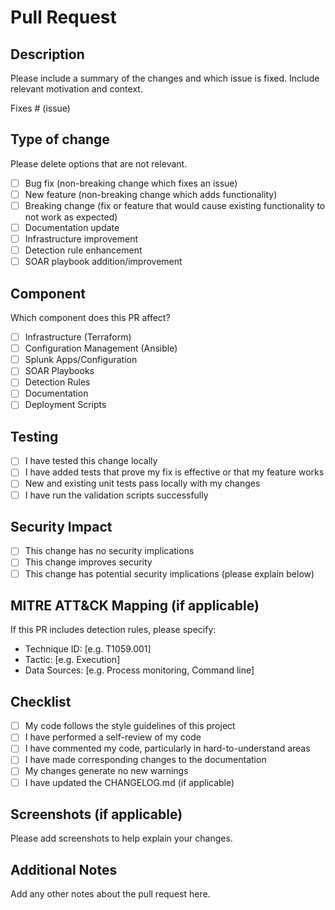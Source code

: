 # Pull Request

## Description
Please include a summary of the changes and which issue is fixed. Include relevant motivation and context.

Fixes # (issue)

## Type of change
Please delete options that are not relevant.

- [ ] Bug fix (non-breaking change which fixes an issue)
- [ ] New feature (non-breaking change which adds functionality)
- [ ] Breaking change (fix or feature that would cause existing functionality to not work as expected)
- [ ] Documentation update
- [ ] Infrastructure improvement
- [ ] Detection rule enhancement
- [ ] SOAR playbook addition/improvement

## Component
Which component does this PR affect?
- [ ] Infrastructure (Terraform)
- [ ] Configuration Management (Ansible)
- [ ] Splunk Apps/Configuration
- [ ] SOAR Playbooks
- [ ] Detection Rules
- [ ] Documentation
- [ ] Deployment Scripts

## Testing
- [ ] I have tested this change locally
- [ ] I have added tests that prove my fix is effective or that my feature works
- [ ] New and existing unit tests pass locally with my changes
- [ ] I have run the validation scripts successfully

## Security Impact
- [ ] This change has no security implications
- [ ] This change improves security
- [ ] This change has potential security implications (please explain below)

## MITRE ATT&CK Mapping (if applicable)
If this PR includes detection rules, please specify:
- Technique ID: [e.g. T1059.001]
- Tactic: [e.g. Execution]
- Data Sources: [e.g. Process monitoring, Command line]

## Checklist
- [ ] My code follows the style guidelines of this project
- [ ] I have performed a self-review of my code
- [ ] I have commented my code, particularly in hard-to-understand areas
- [ ] I have made corresponding changes to the documentation
- [ ] My changes generate no new warnings
- [ ] I have updated the CHANGELOG.md (if applicable)

## Screenshots (if applicable)
Please add screenshots to help explain your changes.

## Additional Notes
Add any other notes about the pull request here.
